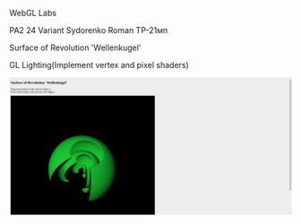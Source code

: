 WebGL Labs

PA2
24 Variant
Sydorenko Roman TP-21мп

Surface of Revolution 'Wellenkugel'

GL Lighting(Implement vertex and pixel shaders)

![pa2.gif](images/pa2.gif)
